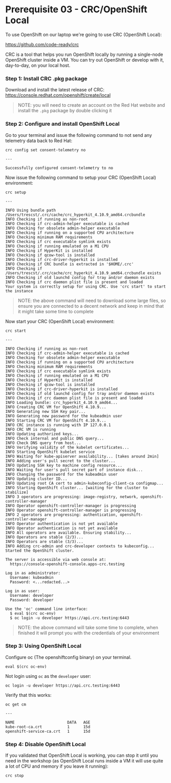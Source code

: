 # Prerequisite 03 - CRC/OpenShift Local

To use OpenShift on our laptop we're going to use CRC (OpenShift Local):

https://github.com/code-ready/crc

CRC is a tool that helps you run OpenShift locally by running a single-node OpenShift cluster inside a VM. You can try out OpenShift or develop with it, day-to-day, on your local host.

### Step 1: Install CRC .pkg package 

Download and install the latest release of CRC:
https://console.redhat.com/openshift/create/local

> NOTE: you will need to create an account on the Red Hat website and install the `.pkg` package by double clicking it

### Step 2: Configure and install OpenShift Local

Go to your terminal and issue the following command to not send any telemetry data back to Red Hat:

```
crc config set consent-telemetry no

---

Successfully configured consent-telemetry to no
```

Now issue the following command to setup your CRC (OpenShift Local) environment:

```
crc setup

---

INFO Using bundle path /Users/trescst/.crc/cache/crc_hyperkit_4.10.9_amd64.crcbundle 
INFO Checking if running as non-root              
INFO Checking if crc-admin-helper executable is cached 
INFO Checking for obsolete admin-helper executable 
INFO Checking if running on a supported CPU architecture 
INFO Checking minimum RAM requirements            
INFO Checking if crc executable symlink exists    
INFO Checking if running emulated on a M1 CPU     
INFO Checking if HyperKit is installed            
INFO Checking if qcow-tool is installed           
INFO Checking if crc-driver-hyperkit is installed 
INFO Checking if CRC bundle is extracted in '$HOME/.crc' 
INFO Checking if /Users/trescst/.crc/cache/crc_hyperkit_4.10.9_amd64.crcbundle exists 
INFO Checking if old launchd config for tray and/or daemon exists 
INFO Checking if crc daemon plist file is present and loaded 
Your system is correctly setup for using CRC. Use 'crc start' to start the instance
```

> NOTE: the above command will need to download some large files, so ensure you are connected to a decent network and keep in mind that it might take some time to complete

Now start your CRC (OpenShift Local) environment:

```
crc start

---

INFO Checking if running as non-root              
INFO Checking if crc-admin-helper executable is cached 
INFO Checking for obsolete admin-helper executable 
INFO Checking if running on a supported CPU architecture 
INFO Checking minimum RAM requirements            
INFO Checking if crc executable symlink exists    
INFO Checking if running emulated on a M1 CPU     
INFO Checking if HyperKit is installed            
INFO Checking if qcow-tool is installed           
INFO Checking if crc-driver-hyperkit is installed 
INFO Checking if old launchd config for tray and/or daemon exists 
INFO Checking if crc daemon plist file is present and loaded 
INFO Loading bundle: crc_hyperkit_4.10.9_amd64... 
INFO Creating CRC VM for OpenShift 4.10.9...      
INFO Generating new SSH Key pair...               
INFO Generating new password for the kubeadmin user 
INFO Starting CRC VM for OpenShift 4.10.9...      
INFO CRC instance is running with IP 127.0.0.1    
INFO CRC VM is running                            
INFO Updating authorized keys...                  
INFO Check internal and public DNS query...       
INFO Check DNS query from host...                 
INFO Verifying validity of the kubelet certificates... 
INFO Starting OpenShift kubelet service           
INFO Waiting for kube-apiserver availability... [takes around 2min] 
INFO Adding user's pull secret to the cluster...  
INFO Updating SSH key to machine config resource... 
INFO Waiting for user's pull secret part of instance disk... 
INFO Changing the password for the kubeadmin user 
INFO Updating cluster ID...                       
INFO Updating root CA cert to admin-kubeconfig-client-ca configmap... 
INFO Starting OpenShift cluster... [waiting for the cluster to stabilize] 
INFO 3 operators are progressing: image-registry, network, openshift-controller-manager 
INFO Operator openshift-controller-manager is progressing 
INFO Operator openshift-controller-manager is progressing 
INFO 2 operators are progressing: authentication, openshift-controller-manager 
INFO Operator authentication is not yet available 
INFO Operator authentication is not yet available 
INFO All operators are available. Ensuring stability... 
INFO Operators are stable (2/3)...                
INFO Operators are stable (3/3)...                
INFO Adding crc-admin and crc-developer contexts to kubeconfig... 
Started the OpenShift cluster.

The server is accessible via web console at:
  https://console-openshift-console.apps-crc.testing

Log in as administrator:
  Username: kubeadmin
  Password: <...redacted...>

Log in as user:
  Username: developer
  Password: developer

Use the 'oc' command line interface:
  $ eval $(crc oc-env)
  $ oc login -u developer https://api.crc.testing:6443
```

> NOTE: the above command will take some time to complete, when finished it will prompt you with the credentials of your environment

### Step 3: Using OpenShift Local

Configure oc (The openshiftconfig binary) on your terminal.

```
eval $(crc oc-env)
```

Not login using `oc` as the `developer` user:

```
oc login -u developer https://api.crc.testing:6443
```

Verify that this works:

```
oc get cm   

---

NAME                       DATA   AGE
kube-root-ca.crt           1      15d
openshift-service-ca.crt   1      15d
```

### Step 4: Disable OpenShift Local

If you validated that OpenShift Local is working, you can stop it until you need in the workshop (as OpenShift Local runs inside a VM it will use quite a lot of CPU and memory if you leave it running):

```
crc stop
```